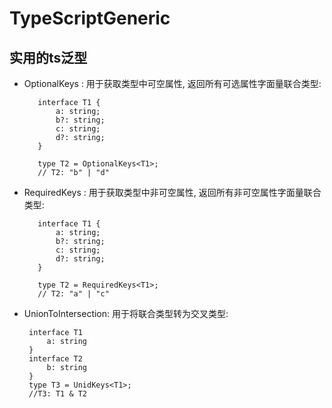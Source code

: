 # TypeScriptGeneric
## 实用的ts泛型

- OptionalKeys : 用于获取类型中可空属性, 返回所有可选属性字面量联合类型:
   ```
      interface T1 {
          a: string;
          b?: string;
          c: string;
          d?: string;
      }

      type T2 = OptionalKeys<T1>;
      // T2: "b" | "d" 
    ```

- RequiredKeys : 用于获取类型中非可空属性, 返回所有非可空属性字面量联合类型:

   ```
      interface T1 {
          a: string;
          b?: string;
          c: string;
          d?: string;
      }

      type T2 = RequiredKeys<T1>;
      // T2: "a" | "c" 
    ```
- UnionToIntersection: 用于将联合类型转为交叉类型:
    ```
     interface T1 
         a: string
     }
     interface T2 
         b: string
     }
     type T3 = UnidKeys<T1>;
     //T3: T1 & T2
    ```
